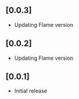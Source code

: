 ## [0.0.3]

* Updating Flame version

## [0.0.2]

* Updating Flame version

## [0.0.1]

* Initial release

